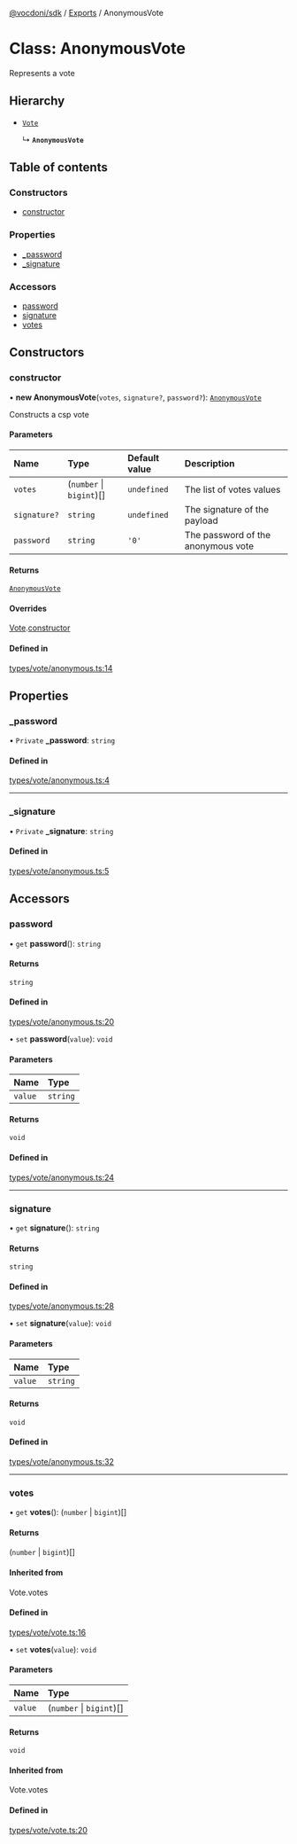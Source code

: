 [@vocdoni/sdk](/sdk) / [Exports](../modules) / AnonymousVote

# Class: AnonymousVote

Represents a vote

## Hierarchy

- [`Vote`](Vote)

  ↳ **`AnonymousVote`**

## Table of contents

### Constructors

- [constructor](AnonymousVote#constructor)

### Properties

- [\_password](AnonymousVote.md#_password)
- [\_signature](AnonymousVote.md#_signature)

### Accessors

- [password](AnonymousVote#password)
- [signature](AnonymousVote#signature)
- [votes](AnonymousVote#votes)

## Constructors

### constructor

• **new AnonymousVote**(`votes`, `signature?`, `password?`): [`AnonymousVote`](AnonymousVote)

Constructs a csp vote

#### Parameters

| Name | Type | Default value | Description |
| :------ | :------ | :------ | :------ |
| `votes` | (`number` \| `bigint`)[] | `undefined` | The list of votes values |
| `signature?` | `string` | `undefined` | The signature of the payload |
| `password` | `string` | `'0'` | The password of the anonymous vote |

#### Returns

[`AnonymousVote`](AnonymousVote)

#### Overrides

[Vote](Vote.md).[constructor](Vote#constructor)

#### Defined in

[types/vote/anonymous.ts:14](https://github.com/vocdoni/vocdoni-sdk/blob/0a4464c/src/types/vote/anonymous.ts#L14)

## Properties

### \_password

• `Private` **\_password**: `string`

#### Defined in

[types/vote/anonymous.ts:4](https://github.com/vocdoni/vocdoni-sdk/blob/0a4464c/src/types/vote/anonymous.ts#L4)

___

### \_signature

• `Private` **\_signature**: `string`

#### Defined in

[types/vote/anonymous.ts:5](https://github.com/vocdoni/vocdoni-sdk/blob/0a4464c/src/types/vote/anonymous.ts#L5)

## Accessors

### password

• `get` **password**(): `string`

#### Returns

`string`

#### Defined in

[types/vote/anonymous.ts:20](https://github.com/vocdoni/vocdoni-sdk/blob/0a4464c/src/types/vote/anonymous.ts#L20)

• `set` **password**(`value`): `void`

#### Parameters

| Name | Type |
| :------ | :------ |
| `value` | `string` |

#### Returns

`void`

#### Defined in

[types/vote/anonymous.ts:24](https://github.com/vocdoni/vocdoni-sdk/blob/0a4464c/src/types/vote/anonymous.ts#L24)

___

### signature

• `get` **signature**(): `string`

#### Returns

`string`

#### Defined in

[types/vote/anonymous.ts:28](https://github.com/vocdoni/vocdoni-sdk/blob/0a4464c/src/types/vote/anonymous.ts#L28)

• `set` **signature**(`value`): `void`

#### Parameters

| Name | Type |
| :------ | :------ |
| `value` | `string` |

#### Returns

`void`

#### Defined in

[types/vote/anonymous.ts:32](https://github.com/vocdoni/vocdoni-sdk/blob/0a4464c/src/types/vote/anonymous.ts#L32)

___

### votes

• `get` **votes**(): (`number` \| `bigint`)[]

#### Returns

(`number` \| `bigint`)[]

#### Inherited from

Vote.votes

#### Defined in

[types/vote/vote.ts:16](https://github.com/vocdoni/vocdoni-sdk/blob/0a4464c/src/types/vote/vote.ts#L16)

• `set` **votes**(`value`): `void`

#### Parameters

| Name | Type |
| :------ | :------ |
| `value` | (`number` \| `bigint`)[] |

#### Returns

`void`

#### Inherited from

Vote.votes

#### Defined in

[types/vote/vote.ts:20](https://github.com/vocdoni/vocdoni-sdk/blob/0a4464c/src/types/vote/vote.ts#L20)
